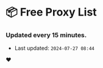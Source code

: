 # :package: Free Proxy List
### Updated every 15 minutes.

- Last updated: `2024-07-27 08:44`

:heart:
